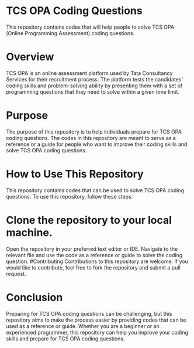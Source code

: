# TCS OPA Coding Questions
This repository contains codes that will help people to solve TCS OPA (Online Programming Assessment) coding questions.

# Overview
TCS OPA is an online assessment platform used by Tata Consultancy Services for their recruitment process. The platform tests the candidates' coding skills and problem-solving ability by presenting them with a set of programming questions that they need to solve within a given time limit.

# Purpose
The purpose of this repository is to help individuals prepare for TCS OPA coding questions. The codes in this repository are meant to serve as a reference or a guide for people who want to improve their coding skills and solve TCS OPA coding questions.

# How to Use This Repository
This repository contains codes that can be used to solve TCS OPA coding questions. To use this repository, follow these steps:

# Clone the repository to your local machine.
Open the repository in your preferred text editor or IDE.
Navigate to the relevant file and use the code as a reference or guide to solve the coding question.
#Contributing
Contributions to this repository are welcome. If you would like to contribute, feel free to fork the repository and submit a pull request.

# Conclusion
Preparing for TCS OPA coding questions can be challenging, but this repository aims to make the process easier by providing codes that can be used as a reference or guide. Whether you are a beginner or an experienced programmer, this repository can help you improve your coding skills and prepare for TCS OPA coding questions.
